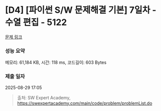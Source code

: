 # [D4] [파이썬 S/W 문제해결 기본] 7일차 - 수열 편집 - 5122 

[문제 링크](https://swexpertacademy.com/main/code/problem/problemDetail.do?contestProbId=AWTVuc46cSIDFAVT) 

### 성능 요약

메모리: 61,184 KB, 시간: 118 ms, 코드길이: 603 Bytes

### 제출 일자

2025-08-29 17:05



> 출처: SW Expert Academy, https://swexpertacademy.com/main/code/problem/problemList.do
